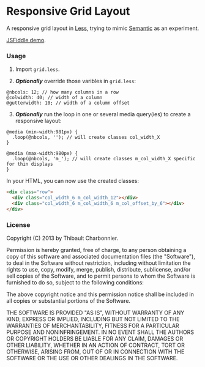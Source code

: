 # Responsive Grid Layout

A responsive grid layout in [Less](http://lesscss.org), trying to mimic [Semantic](http://semantic.gs/) as an experiment.

[JSFiddle demo](http://jsfiddle.net/thibaultCha/kKBZT/).

### Usage

1. Import `grid.less`.

2. ***Optionally*** override those varibles in `grid.less`:

```
@nbcols: 12; // how many columns in a row
@colwidth: 40; // width of a column
@gutterwidth: 10; // width of a column offset
```

3. ***Optionally*** run the loop in one or several media query(ies) to create a responsive layout:

```
@media (min-width:981px) {
  .loop(@nbcols, ''); // will create classes col_width_X
}

@media (max-width:980px) {
  .loop(@nbcols, 'm_'); // will create classes m_col_width_X specific for thin displays
}
```

In your HTML, you can now use the created classes:

```html
<div class="row">
  <div class="col_width_6 m_col_width_12"></div>
  <div class="col_width_6 m_col_width_6 m_col_offset_by_6"></div>
</div>
```

### License

Copyright (C) 2013 by Thibault Charbonnier.

Permission is hereby granted, free of charge, to any person obtaining a copy of this software and associated documentation files (the "Software"), to deal in the Software without restriction, including without limitation the rights to use, copy, modify, merge, publish, distribute, sublicense, and/or sell copies of the Software, and to permit persons to whom the Software is furnished to do so, subject to the following conditions:

The above copyright notice and this permission notice shall be included in all copies or substantial portions of the Software.

THE SOFTWARE IS PROVIDED "AS IS", WITHOUT WARRANTY OF ANY KIND, EXPRESS OR IMPLIED, INCLUDING BUT NOT LIMITED TO THE WARRANTIES OF MERCHANTABILITY, FITNESS FOR A PARTICULAR PURPOSE AND NONINFRINGEMENT. IN NO EVENT SHALL THE AUTHORS OR COPYRIGHT HOLDERS BE LIABLE FOR ANY CLAIM, DAMAGES OR OTHER LIABILITY, WHETHER IN AN ACTION OF CONTRACT, TORT OR OTHERWISE, ARISING FROM, OUT OF OR IN CONNECTION WITH THE SOFTWARE OR THE USE OR OTHER DEALINGS IN THE SOFTWARE.

